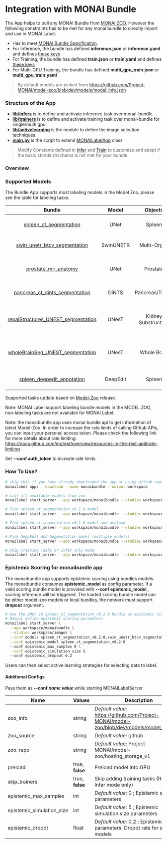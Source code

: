 <!--
Copyright (c) MONAI Consortium
Licensed under the Apache License, Version 2.0 (the "License");
you may not use this file except in compliance with the License.
You may obtain a copy of the License at
    http://www.apache.org/licenses/LICENSE-2.0
Unless required by applicable law or agreed to in writing, software
distributed under the License is distributed on an "AS IS" BASIS,
WITHOUT WARRANTIES OR CONDITIONS OF ANY KIND, either express or implied.
See the License for the specific language governing permissions and
limitations under the License.
-->

# Integration with MONAI Bundle
The App helps to pull any MONAI Bundle from [MONAI ZOO](https://github.com/Project-MONAI/model-zoo/tree/dev/models).
However the following constraints has to be met for any monai bundle to directly import and use in MONAI Label.
 - Has to meet [MONAI Bundle Specification](https://docs.monai.io/en/latest/mb_specification.html).
 - For Inference, the bundle has defined **inference.json** or **inference.yaml** and defines [these keys](../../monailabel/tasks/infer/bundle.py)
 - For Training, the bundle has defined **train.json** or **train.yaml** and defines [these keys](../../monailabel/tasks/train/bundle.py)
 - For Multi-GPU Training, the bundle has defined **multi_gpu_train.json** or **multi_gpu_train.yaml**

> By default models are picked from https://github.com/Project-MONAI/model-zoo/blob/dev/models/model_info.json

### Structure of the App

- **[lib/infers](./lib/infers)** is to define and activate inference task over monai-bundle.
- **[lib/trainers](./lib/trainers)** is to define and activate training task over monai-bundle for single/multi gpu.
- **[lib/activelearning](./lib/activelearning)** is the module to define the image selection techniques.
- **[main.py](./main.py)** is the script to extend [MONAILabelApp](../../monailabel/interfaces/app.py) class

> Modify Constants defined in [Infer](../../monailabel/tasks/infer/bundle.py) and [Train](../../monailabel/tasks/train/bundle.py) to customize and adopt if the basic standard/schema is not met for your bundle.

### Overview

### Supported Models

The Bundle App supports most labeling models in the Model Zoo, please see the table for labeling tasks.

| Bundle | Model | Objects | Modality | Note |
|:----:|:-----:|:-------:|:--------:|:----:|
| [spleen_ct_segmentation](https://github.com/Project-MONAI/model-zoo/tree/dev/models/spleen_ct_segmentation) | UNet | Spleen | CT | A model for (3D) segmentation of the spleen |
| [swin_unetr_btcv_segmentation](https://github.com/Project-MONAI/model-zoo/tree/dev/models/swin_unetr_btcv_segmentation) | SwinUNETR | Multi-Organ | CT | A model for (3D) multi-organ segmentation |
| [prostate_mri_anatomy](https://github.com/Project-MONAI/model-zoo/tree/dev/models/prostate_mri_anatomy) | UNet | Prostate | MRI | A model for (3D) prostate segmentation from MRI image |
| [pancreas_ct_dints_segmentation](https://github.com/Project-MONAI/model-zoo/tree/dev/models/pancreas_ct_dints_segmentation) | DiNTS | Pancreas/Tumor | CT | An automl method for (3D) pancreas/tumor segmentation |
| [renalStructures_UNEST_segmentation](https://github.com/Project-MONAI/model-zoo/tree/dev/models/renalStructures_UNEST_segmentation) | UNesT | Kidney Substructure | CT |  A pre-trained for inference (3D) kidney cortex/medulla/pelvis segmentation |
| [wholeBrainSeg_UNEST_segmentation](https://github.com/Project-MONAI/model-zoo/tree/dev/models/wholeBrainSeg_Large_UNEST_segmentation) | UNesT | Whole Brain | MRI T1 |  A pre-trained for inference (3D) 133 whole brain structures segmentation |
| [spleen_deepedit_annotation](https://github.com/Project-MONAI/model-zoo/tree/dev/models/spleen_deepedit_annotation) | DeepEdit | Spleen| CT | An interactive method for 3D spleen Segmentation |

Supported tasks update based on [Model-Zoo](https://github.com/Project-MONAI/model-zoo/tree/dev/models) release.

Note: MONAI Label support labeling bundle models in the MODEL ZOO, non-labeling tasks are not available for MONAI Label.

Note: the monaibundle app uses monai bundle api to get information of latest Model-Zoo. In order to increase the rate limits of calling GIthub APIs, you can input your personal access token.
    Please check the following link for more details about rate limiting:
    https://docs.github.com/en/rest/overview/resources-in-the-rest-api#rate-limiting

Set **--conf auth_token <github personal access token>** to increate rate limits.

### How To Use?

```bash
# skip this if you have already downloaded the app or using github repository (dev mode)
monailabel apps --download --name monaibundle --output workspace

# List all available models from zoo
monailabel start_server --app workspace/monaibundle --studies workspace/images

# Pick spleen_ct_segmentation_v0.1.0 model
monailabel start_server --app workspace/monaibundle --studies workspace/images --conf models spleen_ct_segmentation_v0.1.0

# Pick spleen_ct_segmentation_v0.1.0 model and preload
monailabel start_server --app workspace/monaibundle --studies workspace/images --conf models spleen_ct_segmentation_v0.1.0 --conf preload true

# Pick DeepEdit And Segmentation model (multiple models)
monailabel start_server --app workspace/monaibundle --studies workspace/images --conf models "spleen_ct_segmentation_v0.1.0,spleen_deepedit_annotation_v0.1.0"

# Skip Training Tasks or Infer only mode
monailabel start_server --app workspace/monaibundle --studies workspace/images --conf models spleen_ct_segmentation_v0.1.0 --conf skip_trainers true
```

### Epistemic Scoring for monaibundle app

The monaibundle app supports epistemic scoring using bundles models. The monaibundle consumes **epistemic_model** as config parameter.
If a valid scoring bundle model is provided with **--conf epistemic_model <bundlename>**, scoring inference will be triggered.
The loaded scoring bundle model can be either model-zoo models or local bundles, the network must support **dropout** argument.

```bash
# Use the UNet in spleen_ct_segmentation_v0.2.0 bundle as epistemic scoring model. 
# Manual define epistemic scoring parameters
monailabel start_server \
  --app workspace/monaibundle \
  --studies workspace/images \
  --conf models spleen_ct_segmentation_v0.2.0,swin_unetr_btcv_segmentation_v0.2.0 \
  --conf epistemic_model spleen_ct_segmentation_v0.2.0
  --conf epistemic_max_samples 0 \
  --conf epistemic_simulation_size 5
  --conf epistemic_dropout 0.2

```

Users can then select active learning strategies for selecting data to label.

#### Additional Configs

Pass them as **--conf _name_ _value_** while starting MONAILabelServer

| Name                      | Values          | Description                                                                                 |
|---------------------------|-----------------|---------------------------------------------------------------------------------------------|
| zoo_info                  | string          | _Default value:_ https://github.com/Project-MONAI/model-zoo/blob/dev/models/model_info.json |
| zoo_source                | string          | _Default value:_ github                                                                     |
| zoo_repo                  | string          | _Default value:_ Project-MONAI/model-zoo/hosting_storage_v1                                 |
| preload                   | true, **false** | Preload model into GPU                                                                      |
| skip_trainers             | true, **false** | Skip adding training tasks (Run in Infer mode only)                                         |
| epistemic_max_samples     | int             | _Default value:_ 0    ;  Epistemic scoring parameters                                       |
| epistemic_simulation_size | int             | _Default value:_ 5    ;  Epistemic simulation size parameters                               |
| epistemic_dropot          | float           | _Default value:_ 0.2  ;  Epistemic scoring parameters: Dropot rate for scoring models       |                               |
